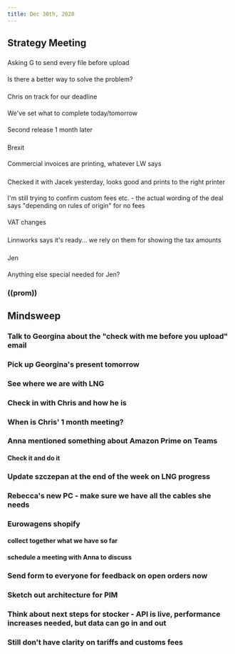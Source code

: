 ```yaml
---
title: Dec 30th, 2020
---
```


## Strategy Meeting
###
Asking G to send every file before upload
####
Is  there a better way to solve the problem?
###
Chris on track for our deadline
####
We've set what to complete today/tomorrow
####
Second release 1 month later
###
Brexit
####
Commercial invoices are printing, whatever LW says
#####
Checked it with Jacek yesterday, looks good and prints to the right printer
####
I'm still trying to confirm custom fees etc. - the actual wording of the deal says "depending on rules of origin" for no fees
####
VAT changes
#####
Linnworks says it's ready... we rely on them for showing the tax amounts
###
Jen
####
Anything else special needed for Jen?
### ((prom))
## Mindsweep
### Talk to Georgina about the "check with me before you upload" email
### Pick up Georgina's present tomorrow
### See where we are with LNG
### Check in with Chris and how he is
### When is Chris' 1 month meeting?
### Anna mentioned something about Amazon Prime on Teams
#### Check it and do it
### Update szczepan at the end of the week on LNG progress
### Rebecca's new PC - make sure we have all the cables she needs
### Eurowagens shopify
#### collect together what we have so far
#### schedule a meeting with Anna to discuss
### Send form to everyone for feedback on open orders now
### Sketch out architecture for PIM
### Think about next steps for stocker - API is live, performance increases needed, but data can go in and out
### Still don't have clarity on tariffs and customs fees
###
